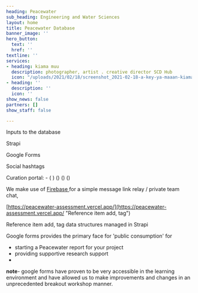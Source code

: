```yaml
---
heading: Peacewater
sub_heading: Engineering and Water Sciences
layout: home
title: Peacewater Database
banner_image: ''
hero_button:
  text: ''
  href: ''
textline: ''
services:
- heading: kiama muu
  description: photographer, artist . creative director SCD Hub
  icon: "/uploads/2021/02/18/screenshot_2021-02-18-a-key-ya-maaan-kiama_muu-instagram-photos-and-videos.png"
- heading: ''
  description: ''
  icon: ''
show_news: false
partners: []
show_staff: false

---
```

Inputs to the database

Strapi  

Google Forms

Social hashtags 

 Curation portal:  - (  ) () () ()

We make use of [Firebase ](https://firebase.google.com/ "Firebase") for a simple message link relay / private team chat,

[https://peacewater-assessment.vercel.app/](https://peacewater-assessment.vercel.app/ "Reference item add, tag")

Reference item add, tag data structures managed in Strapi

Google forms provides the primary face for 'public consumption' for

* starting a Peacewater report for your project
* providing supportive research support
* 

**note**- google forms have proven to be very accessible in the learning environment and have allowed us to make improvements and changes in an unprecedented breakout workshop manner.